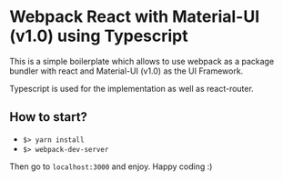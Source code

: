 # Webpack React with Material-UI (v1.0) using Typescript


This is a simple boilerplate which allows to use webpack as a package bundler with react
and Material-UI (v1.0) as the UI Framework.

Typescript is used for the implementation as well as react-router.

## How to start?

- `$> yarn install`
- `$> webpack-dev-server`


Then go to `localhost:3000` and enjoy. Happy coding :)


